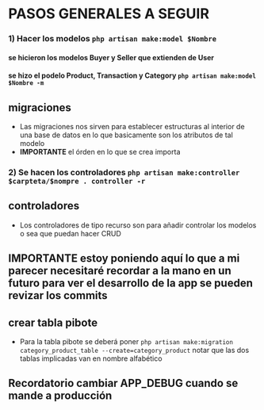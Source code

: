 # PASOS GENERALES A SEGUIR 

### 1) Hacer los modelos `php artisan make:model $Nombre` 
#### se hicieron los modelos Buyer y Seller que extienden de **User**
#### se hizo el podelo Product, Transaction y Category `php artisan make:model $Nombre -m` 

## migraciones 
- Las migraciones nos sirven para establecer estructuras al interior de una base de datos en lo que basicamente son los atributos de tal modelo 
- **IMPORTANTE** el órden en lo que se crea importa

### 2) Se hacen los controladores `php artisan make:controller $carpteta/$nompre . controller -r`
## controladores
- Los controladores de tipo recurso son para añadir controlar los modelos o sea que puedan hacer CRUD


## **IMPORTANTE** estoy poniendo aquí lo que a mi parecer necesitaré recordar a la mano en un futuro para ver el desarrollo de la app se pueden revizar los commits 

## crear tabla pibote 
- Para la tabla pibote se deberá poner `php artisan make:migration category_product_table --create=category_product` notar que las dos tablas implicadas van en nombre alfabético 

## Recordatorio cambiar APP_DEBUG cuando se mande a producción 